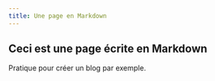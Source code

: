 ```yaml
---
title: Une page en Markdown
---
```


## Ceci est une page écrite en Markdown

Pratique pour créer un blog par exemple.
